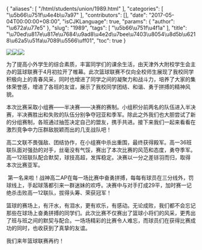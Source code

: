 {
    "aliases": [
        "/html/students/union/1989.html"
    ],
    "categories": [
        "\u5b66\u751f\u4e4b\u7a97"
    ],
    "contributors": [],
    "date": "2017-05-04T00:00:00+08:00",
    "isCJKLanguage": true,
    "params": {
        "author": "\u672a\u77e5"
    },
    "slug": "1989",
    "tags": [
        "\u5b66\u751f\u4f1a"
    ],
    "title": "\u70ed\u817e\u817e\u7684\u9ad8\u4e2d\u7bee\u7403\u8054\u8d5b\u6218\u62a5\u51fa\u7089\u5566\uff01",
    "toc": true
}

![](https://cdn.tfls.online/mirror/full/b8376a5c5d263a6b0cf6cfc90f43a7b12fbf8555.jpg)![](https://cdn.tfls.online/mirror/full/df9c337fdc38ade47771794dbc8f97d6cb941128.jpg)![](https://cdn.tfls.online/mirror/full/bedfef3a39131537c674d363666fb43beac80cb1.jpg)




  





为了提高小外学生的综合素质，丰富同学们的课余生活，由天津外大附校学生会主办的篮球联赛于4月初拉开了帷幕。此次篮球联赛不仅向全校师生展现了我校同学积极向上的青春风采，同时也增进了同学之间的凝聚力和战斗力，培养了大家的集体荣誉感，增进了各班的友谊，展示了我校同学团结、和谐、勇于拼搏的精神风貌。




本次比赛采取小组赛——半决赛——决赛的赛制。小组积分前两名的队伍进入半决赛，半决赛胜出和失败的队伍分别争夺冠亚和季军。除此之外我们也大胆尝试了新的分组赛制，各班通过抽签决定自己的盟友，携手共进。接下来我们一起来看看在激烈竞争中力压群敌脱颖而出的几支战队吧！




高二文联不畏强敌、团结协作，在小组赛中杀出重围，最终获得殿军。高一36班联队面对强劲的对手，丝毫没有气馁，赛出了本次比赛的风范和态度，勇夺季军。高一12班联队配合默契，球技高超，发挥稳定。决赛以一分之差铩羽而归，取得本次比赛亚军。




 第一名来啦！战神高二AP在每一场比赛中奋勇拼搏，每每有球员在三分线外，罚球线上，手起球落都引来一群迷妹的欢呼。决赛中与对手打成29平，加时赛一记绝杀击败高一12联队，拔得头筹、荣获冠军！




篮球的赛场上，有汗水，有泪水，更有欢乐，有感动。无论成败，我们都不会忘记那些在球场上奋勇拼搏的同学们。此次比赛不仅赛出了篮球小将们的风采，更秀出了班与班之间的默契与配合。一场场精彩的比赛令人难忘，而球员们在获得比赛成功的同时，也收获到了真挚的友谊。




我们来年篮球联赛再约！




  



